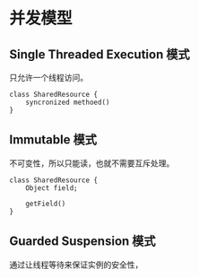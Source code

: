 # 并发模型

## Single Threaded Execution 模式

只允许一个线程访问。

```plantuml
class SharedResource {
    syncronized methoed()
}
```

## Immutable 模式

不可变性，所以只能读，也就不需要互斥处理。

```plantuml
class SharedResource {
    Object field;

    getField()
}
```

## Guarded Suspension 模式

通过让线程等待来保证实例的安全性，
